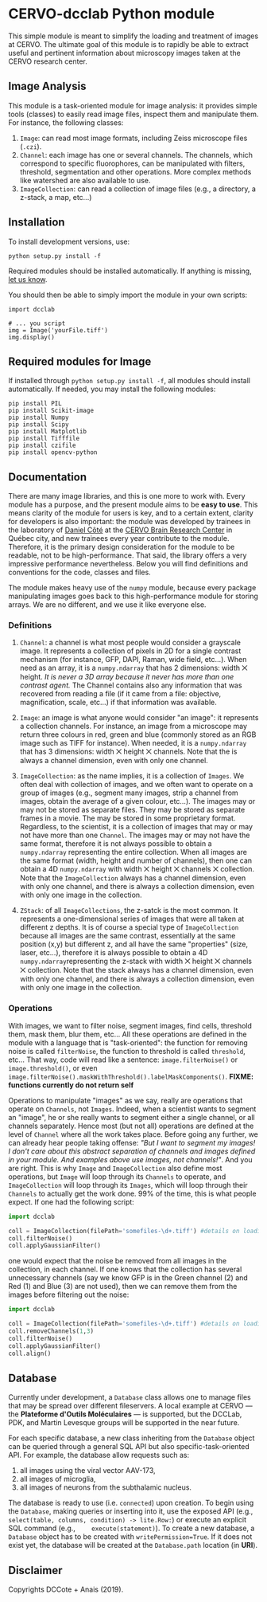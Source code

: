 # CERVO-dcclab Python module
This simple module is meant to simplify the loading and treatment of images at CERVO. The ultimate goal of this module is to rapidly be able to extract useful and pertinent information about microscopy images taken at the CERVO research center.

## Image Analysis

This module is a task-oriented module for image analysis: it provides simple tools (classes) to easily read image files, inspect them and manipulate them. For instance, the following classes:

1. `Image`: can read most image formats, including Zeiss microscope files (`.czi`).
2. `Channel`: each image has one or several channels.  The channels, which correspond to specific fluorophores, can be manipulated with filters, threshold, segmentation and other operations. More complex methods like  watershed are also available to use.
3. `ImageCollection`: can read a collection of image files (e.g., a directory, a z-stack, a map, etc...)

## Installation

To install development versions, use:

```
python setup.py install -f
```

Required modules should be installed automatically. If anything is missing, [let us know](mailto:dccote@cervo.ulaval.ca).

You should then be able to simply import the module in your own scripts:

```
import dcclab

# ... you script
img = Image('yourFile.tiff')
img.display()

```

## Required modules for Image

If installed through `python setup.py install -f`, all modules should install automatically.  If needed, you may install the following modules:

```shell
pip install PIL
pip install Scikit-image
pip install Numpy
pip install Scipy
pip install Matplotlib
pip install Tifffile
pip install czifile
pip install opencv-python
```

## Documentation

There are many image libraries, and this is one more to work with.  Every module has a purpose, and the present module aims to be **easy to use**.  This means clarity of the module for users is key, and to a certain extent, clarity for developers is also important: the module was developed by trainees in the laboratory of [Daniel Côté](http://www.dcclab.ca) at the [CERVO Brain Research Center](http://www.cervo.ulaval.ca) in Québec city, and new trainees every year contribute to the module. Therefore, it is the primary design consideration for the module to be readable, not to be high-performance.  That said, the library offers a very impressive performance nevertheless. Below you will find definitions and conventions for the code, classes and files.

The module makes heavy use of the `numpy` module, because every package manipulating images goes back to this high-performance module for storing arrays. We are no different, and we use it like everyone else.

### Definitions

1. `Channel`: a channel is what most people would consider a grayscale image.  It represents a collection of pixels in 2D for a single contrast mechanism (for instance, GFP, DAPI, Raman, wide field, etc…). When need as an array, it is a `numpy.ndarray` that has 2 dimensions: width ⨉ height. *It is never a 3D array because it never has more than one contrast agent.* The Channel contains also any information that was recovered from reading a file (if it came from a file: objective, magnification, scale, etc…) if that information was available.

2. `Image`: an image is what anyone would consider "an image": it represents a collection channels. For instance, an image from a microscope may return three colours in red, green and blue (commonly stored as an RGB image such as TIFF for instance). When needed, it is a `numpy.ndarray` that has 3 dimensions: width ⨉ height ⨉ channels. Note that the is always a channel dimension, even with only one channel.

3. `ImageCollection`: as the name implies, it is a collection of `Images`. We often deal with collection of images, and we often want to operate on a group of images (e.g., segment many images, strip a channel from images, obtain the average of a given colour, etc…).  The images may or may not be stored as separate files.  They may be stored as separate frames in a movie.  The may be stored in some proprietary format.  Regardless, to the scientist, it is a collection of images that may or may not have more than one `Channel`. The images may or may not have the same format, therefore  it is not always possible to obtain a `numpy.ndarray` representing the entire collection. When all images are the same format (width, height and number of channels), then one can obtain a 4D `numpy.ndarray` with width ⨉ height ⨉ channels ⨉ collection. Note that the `ImageCollection`  always has a channel dimension, even with only one channel, and there is always a collection dimension, even with only one image in the collection.

4. `ZStack`: of all `ImageCollections`, the z-satck is the most common.  It represents a one-dimensional series of images that were all taken at different z depths.  It is of course a special type of `ImageCollection` because all images are the same contrast, essentially at the same position (x,y) but different z, and all have the same "properties" (size, laser, etc…), therefore it is always possible to obtain a 4D `numpy.ndarray`representing the z-stack with width ⨉ height ⨉ channels ⨉ collection. Note that the stack always has a channel dimension, even with only one channel, and there is always a collection dimension, even with only one image in the collection.

### Operations

With images, we want to filter noise, segment images, find cells, threshold them, mask them, blur them, etc… All these operations are defined in the module with a language that is "task-oriented": the function for removing noise is called `filterNoise`, the function to threshold is called `threshold`, etc… That way, code will read like a sentence: `image.filterNoise()` or `image.threshold()`, or even `image.filterNoise().maskWithThreshold().labelMaskComponents()`. **FIXME: functions currently do not return self**

Operations to manipulate "images" as we say, really are operations that operate on `Channels`, not `Images`. Indeed, when a scientist wants to segment an "image", he or she really wants to segment either a single channel, or all channels separately.  Hence most (but not all) operations are defined at the level of `Channel` where all the work takes place. Before going any further, we can already hear people taking offense: *"But I want to segment my images! I don't care about this abstract separation of channels and images defined in your module. And examples above use images, not channels!"*.  And you are right.  This is why `Image`  and `ImageCollection` also define most operations, but `Image` will loop through its `Channels` to operate, and `ImageCollection` will loop through its `Images`, which will loop through their `Channels` to actually get the work done. 99% of the time, this is what people expect. If one had the following script:

```python
import dcclab

coll = ImageCollection(filePath='somefiles-\d+.tiff') #details on loading patterns later
coll.filterNoise()
coll.applyGaussianFilter()
```

one would expect that the noise be removed from all images in the collection, in each channel. If one knows that the collection has several unnecessary channels (say we know GFP is in the Green channel (2) and Red (1) and Blue (3) are not used), then we can remove them from the images before filtering out the noise:

```python
import dcclab

coll = ImageCollection(filePath='somefiles-\d+.tiff') #details on loading patterns later
coll.removeChannels(1,3)
coll.filterNoise()
coll.applyGaussianFilter()
coll.align()
```

## Database

Currently under development, a `Database` class allows one to manage files that may be spread over different fileservers. A local example at CERVO — the  **Plateforme d'Outils Moléculaires** — is supported, but the DCCLab, PDK, and Martin Levesque groups will be supported in the near future. 

For each specific database, a new class inheriting from the `Database` object can be queried through a general SQL API but also specific-task-oriented API.  For example, the database allow requests such as:

1. all images using the viral vector AAV-173,
2. all images of microglia,
3. all images of neurons from the subthalamic nucleus.

The database is ready to use (i.e. `connected`) upon creation.  To begin using the `Database`, making queries or inserting into it, use the exposed API (e.g., `select(table, columns, condition) -> lite.Row:`) or execute an explicit SQL command (e.g., `    execute(statement)`). To create a new database, a `Database` object has to be created with `writePermission=True`. If it does not exist yet, the database will be created at the `Database.path` location (in **URI**).

## Disclaimer

Copyrights DCCote + Anais (2019).